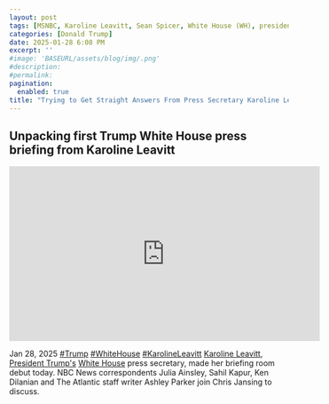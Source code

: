 ```yaml
---
layout: post
tags: [MSNBC, Karoline Leavitt, Sean Spicer, White House (WH), president, press briefing, grants freeze, funds freeze, politics]
categories: [Donald Trump]
date: 2025-01-28 6:08 PM
excerpt: ''
#image: 'BASEURL/assets/blog/img/.png'
#description:
#permalink:
pagination: 
  enabled: true
title: "Trying to Get Straight Answers From Press Secretary Karoline Leavitt"
---
```



## Unpacking first Trump White House press briefing from Karoline Leavitt

<iframe width="560" height="315" src="https://www.youtube.com/embed/VbSojVKE5bk?si=sMrDp3OxUYLFId-h" title="YouTube video player" frameborder="0" allow="accelerometer; autoplay; clipboard-write; encrypted-media; gyroscope; picture-in-picture; web-share" referrerpolicy="strict-origin-when-cross-origin"
 allowfullscreen></iframe>
 
Jan 28, 2025  [#Trump](https://www.whitehouse.gov/) [#WhiteHouse](https://www.whitehouse.gov/) [#KarolineLeavitt](https://www.whitehouse.gov/)
[Karoline Leavitt](https://www.whitehouse.gov/), [President Trump's](https://www.whitehouse.gov/) [White House](https://www.whitehouse.gov/) press secretary, made her briefing room debut today. NBC News correspondents Julia Ainsley, Sahil Kapur, Ken Dilanian and The Atlantic staff writer Ashley Parker join Chris Jansing to discuss.
